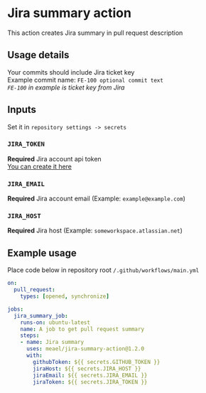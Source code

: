 # Jira summary action

This action creates Jira summary in pull request description

## Usage details

Your commits should include Jira ticket key  
Example commit name: `FE-100 optional commit text`  
*`FE-100` in example is ticket key from Jira*

## Inputs

Set it in `repository settings -> secrets`

### `JIRA_TOKEN`
**Required** Jira account api token  
[You can create it here](https://id.atlassian.com/manage-profile/security/api-tokens)

### `JIRA_EMAIL`
**Required** Jira account email (Example: `example@example.com`)

### `JIRA_HOST`
**Required** Jira host (Example: `someworkspace.atlassian.net`)

## Example usage

Place code below in repository root `/.github/workflows/main.yml`

```yaml
on:
  pull_request:
    types: [opened, synchronize]

jobs:
  jira_summary_job:
    runs-on: ubuntu-latest
    name: A job to get pull request summary
    steps:
    - name: Jira summary
      uses: meael/jira-summary-action@1.2.0
      with:
        githubToken: ${{ secrets.GITHUB_TOKEN }}
        jiraHost: ${{ secrets.JIRA_HOST }}
        jiraEmail: ${{ secrets.JIRA_EMAIL }}
        jiraToken: ${{ secrets.JIRA_TOKEN }}
```
